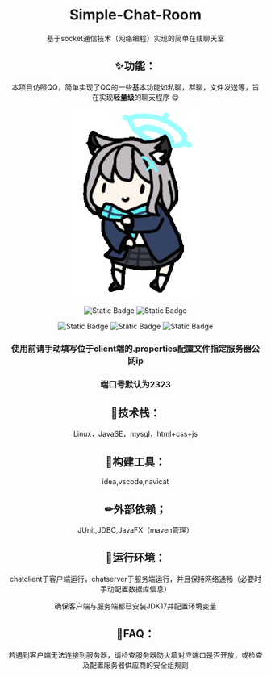 <h1 align="center">Simple-Chat-Room</h1>

<p align="center">基于socket通信技术（网络编程）实现的简单在线聊天室</p>

<div align="center">

## ✨功能：

本项目仿照QQ，简单实现了QQ的一些基本功能如私聊，群聊，文件发送等，旨在实现**轻量级**的聊天程序 😋


![show](https://github.com/Torchman005/Simple-chat-room/blob/main/show.gif)



![Static Badge](https://img.shields.io/badge/Language-Java-orange?style=plastic)
![Static Badge](https://img.shields.io/badge/Language-SQL-blue?style=plastic)

![Static Badge](https://img.shields.io/badge/Language-HTML-purple?style=plastic)
![Static Badge](https://img.shields.io/badge/Language-CSS-green?style=plastic)
![Static Badge](https://img.shields.io/badge/Language-JavaScript-yellow?style=plastic)


### 使用前请手动填写位于client端的.properties配置文件指定服务器公网ip

### 端口号默认为2323


## 🎉技术栈：

Linux，JavaSE，mysql，html+css+js

## 🔧构建工具：

idea,vscode,navicat

## ✏外部依赖；

JUnit,JDBC,JavaFX（maven管理）

## 📌运行环境：

chatclient于客户端运行，chatserver于服务端运行，并且保持网络通畅（必要时手动配置数据库信息）

确保客户端与服务端都已安装JDK17并配置环境变量

## 🔔FAQ：

若遇到客户端无法连接到服务器，请检查服务器防火墙对应端口是否开放，或检查及配置服务器供应商的安全组规则

